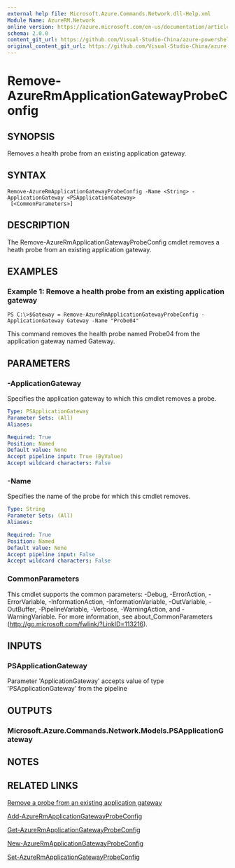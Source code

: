 ```yaml
---
external help file: Microsoft.Azure.Commands.Network.dll-Help.xml
Module Name: AzureRM.Network
online version: https://azure.microsoft.com/en-us/documentation/articles/application-gateway-create-probe-ps/#remove-a-probe-from-an-existing-application-gateway
schema: 2.0.0
content_git_url: https://github.com/Visual-Studio-China/azure-powershell/blob/preview/src/ResourceManager/Network/Commands.Network/help/Remove-AzureRmApplicationGatewayProbeConfig.md
original_content_git_url: https://github.com/Visual-Studio-China/azure-powershell/blob/preview/src/ResourceManager/Network/Commands.Network/help/Remove-AzureRmApplicationGatewayProbeConfig.md
---
```


# Remove-AzureRmApplicationGatewayProbeConfig

## SYNOPSIS
Removes a health probe from an existing application gateway.

## SYNTAX

```
Remove-AzureRmApplicationGatewayProbeConfig -Name <String> -ApplicationGateway <PSApplicationGateway>
 [<CommonParameters>]
```

## DESCRIPTION
The Remove-AzureRmApplicationGatewayProbeConfig cmdlet removes a heath probe from an existing application gateway.

## EXAMPLES

### Example 1: Remove a health probe from an existing application gateway
```
PS C:\>$Gateway = Remove-AzureRmApplicationGatewayProbeConfig -ApplicationGateway Gateway -Name "Probe04"
```

This command removes the health probe named Probe04 from the application gateway named Gateway.

## PARAMETERS

### -ApplicationGateway
Specifies the application gateway to which this cmdlet removes a probe.

```yaml
Type: PSApplicationGateway
Parameter Sets: (All)
Aliases: 

Required: True
Position: Named
Default value: None
Accept pipeline input: True (ByValue)
Accept wildcard characters: False
```

### -Name
Specifies the name of the probe for which this cmdlet removes.

```yaml
Type: String
Parameter Sets: (All)
Aliases: 

Required: True
Position: Named
Default value: None
Accept pipeline input: False
Accept wildcard characters: False
```

### CommonParameters
This cmdlet supports the common parameters: -Debug, -ErrorAction, -ErrorVariable, -InformationAction, -InformationVariable, -OutVariable, -OutBuffer, -PipelineVariable, -Verbose, -WarningAction, and -WarningVariable. For more information, see about_CommonParameters (http://go.microsoft.com/fwlink/?LinkID=113216).

## INPUTS

### PSApplicationGateway
Parameter 'ApplicationGateway' accepts value of type 'PSApplicationGateway' from the pipeline

## OUTPUTS

### Microsoft.Azure.Commands.Network.Models.PSApplicationGateway

## NOTES

## RELATED LINKS

[Remove a probe from an existing application gateway](https://azure.microsoft.com/en-us/documentation/articles/application-gateway-create-probe-ps/#remove-a-probe-from-an-existing-application-gateway)

[Add-AzureRmApplicationGatewayProbeConfig]()

[Get-AzureRmApplicationGatewayProbeConfig]()

[New-AzureRmApplicationGatewayProbeConfig]()

[Set-AzureRmApplicationGatewayProbeConfig]()


